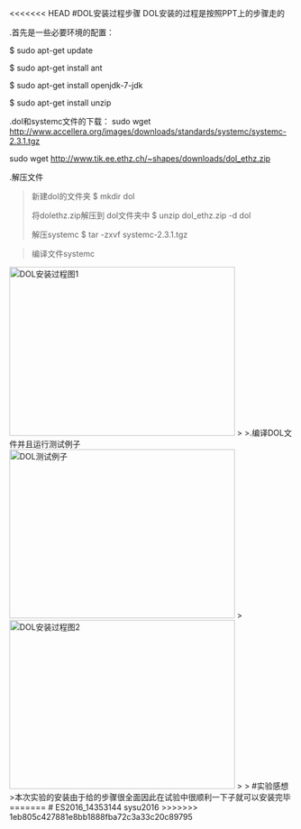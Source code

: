 <<<<<<< HEAD
#DOL安装过程步骤
DOL安装的过程是按照PPT上的步骤走的
>
.首先是一些必要环境的配置：
>
$	sudo apt-get update
>
$	sudo apt-get install ant
>
$ 	sudo apt-get install openjdk-7-jdk
>
$	sudo apt-get install unzip

.dol和systemc文件的下载：
sudo wget http://www.accellera.org/images/downloads/standards/systemc/systemc-2.3.1.tgz

sudo wget http://www.tik.ee.ethz.ch/~shapes/downloads/dol_ethz.zip

>
.解压文件
>
>新建dol的文件夹 
$	mkdir dol
>
>将dolethz.zip解压到 dol文件夹中
$	unzip dol_ethz.zip -d dol
>
>解压systemc
$	tar -zxvf systemc-2.3.1.tgz


>
>编译文件systemc
>
<img src="https://drops.azureedge.net/drops/files/acc_525493/1iO7S?rscd=inline%3B%20filename%3Dimage1.png&rsct=image%2Fpng&se=2016-10-07T06%3A10%3A01Z&sig=iybXse196yekuMBjDvZsRBYKwCFG3ssT08bvohGX%2FpY%3D&sp=r&sr=b&st=2016-10-07T05%3A10%3A01Z&sv=2013-08-15" width = "400" height = "300" alt="DOL安装过程图1" />
>
>.编译DOL文件并且运行测试例子
<img src="https://drops.azureedge.net/drops/files/acc_525493/1gcax?rscd=inline%3B%20filename%3Dimage2.png&rsct=image%2Fpng&se=2016-10-07T06%3A19%3A21Z&sig=97gvtC%2BmQ3wpf5%2BAeemBiL%2FczF59BN0%2FZhVadguua78%3D&sp=r&sr=b&st=2016-10-07T05%3A19%3A21Z&sv=2013-08-15" width = "400" height = "300" alt="DOL测试例子" />
>
<img src="https://drops.azureedge.net/drops/files/acc_525493/13USV?rscd=inline%3B%20filename%3Dimage3.png&rsct=image%2Fpng&se=2016-10-07T06%3A20%3A49Z&sig=tngvKFm%2BebZg7NWT6E0LMuphSqMF81GIVeNGokcEmnU%3D&sp=r&sr=b&st=2016-10-07T05%3A20%3A49Z&sv=2013-08-15" width = "400" height = "300" alt="DOL安装过程图2" />
>
>
#实验感想
>本次实验的安装由于给的步骤很全面因此在试验中很顺利一下子就可以安装完毕
=======
# ES2016_14353144
sysu2016
>>>>>>> 1eb805c427881e8bb1888fba72c3a33c20c89795
